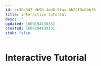 ```yaml
---
id: ec30a347-db98-4ed8-9faa-bb22f5a0bbf6
title: interactive tutorial
desc: ''
updated: 1600194190331
created: 1600194190331
stub: false
---
```


# Interactive Tutorial